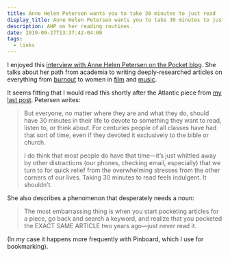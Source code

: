 ```yaml
---
title: Anne Helen Petersen wants you to take 30 minutes to just read
display_title: Anne Helen Petersen wants you to take 30 minutes to just read
description: AHP on her reading routines.
date: 2019-09-27T13:37:42-04:00
tags:
  - links
---
```


I enjoyed this [interview with Anne Helen Petersen on the Pocket blog](https://blog.getpocket.com/2019/09/anne-helen-petersen-millennial-burnout-buzzfeed-news-writer-interview/). She talks about her path from academia to writing deeply-researched articles on everything from [burnout](https://www.buzzfeednews.com/article/annehelenpetersen/millennials-burnout-generation-debt-work) to women in [film](https://www.buzzfeednews.com/article/annehelenpetersen/keira-knightley-colette-costume-dramas-patriarchy) and [music](https://www.buzzfeednews.com/article/annehelenpetersen/gwen-stefani-no-doubt-blake-shelton-the-voice).

It seems fitting that I would read this shortly after the Atlantic piece from [my last post](http://dirtystylus.com/2019/09/23/why-some-people-become-lifelong-readers/). Petersen writes:

> But everyone, no matter where they are and what they do, should have 30 minutes in their life to devote to something they want to read, listen to, or think about. For centuries people of all classes have had that sort of time, even if they devoted it exclusively to the bible or church.
> 
> I do think that most people do have that time—it’s just whittled away by other distractions (our phones, checking email, especially) that we turn to for quick relief from the overwhelming stresses from the other corners of our lives. Taking 30 minutes to read feels indulgent. It shouldn’t.

She also describes a phenomenon that desperately needs a noun:

> The most embarrassing thing is when you start pocketing articles for a piece, go back and search a keyword, and realize that you pocketed the EXACT SAME ARTICLE two years ago—just never read it.

(In my case it happens more frequently with Pinboard, which I use for bookmarking).